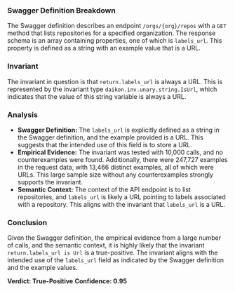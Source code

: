 ### Swagger Definition Breakdown
The Swagger definition describes an endpoint `/orgs/{org}/repos` with a `GET` method that lists repositories for a specified organization. The response schema is an array containing properties, one of which is `labels_url`. This property is defined as a string with an example value that is a URL.

### Invariant
The invariant in question is that `return.labels_url` is always a URL. This is represented by the invariant type `daikon.inv.unary.string.IsUrl`, which indicates that the value of this string variable is always a URL.

### Analysis
- **Swagger Definition:** The `labels_url` is explicitly defined as a string in the Swagger definition, and the example provided is a URL. This suggests that the intended use of this field is to store a URL.
- **Empirical Evidence:** The invariant was tested with 10,000 calls, and no counterexamples were found. Additionally, there were 247,727 examples in the request data, with 13,466 distinct examples, all of which were URLs. This large sample size without any counterexamples strongly supports the invariant.
- **Semantic Context:** The context of the API endpoint is to list repositories, and `labels_url` is likely a URL pointing to labels associated with a repository. This aligns with the invariant that `labels_url` is a URL.

### Conclusion
Given the Swagger definition, the empirical evidence from a large number of calls, and the semantic context, it is highly likely that the invariant `return.labels_url is Url` is a true-positive. The invariant aligns with the intended use of the `labels_url` field as indicated by the Swagger definition and the example values.

**Verdict: True-Positive**
**Confidence: 0.95**
